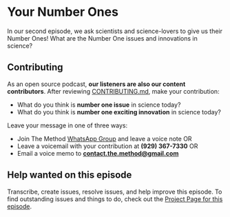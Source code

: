 # Your Number Ones

In our second episode, we ask scientists and science-lovers to give us their Number Ones! What are the Number One issues and innovations in science?

## Contributing
As an open source podcast, **our listeners are also our content contributors**. After reviewing [CONTRIBUTING.md](CONTRIBUTING.md), make your contribution: 

* What do you think is **number one issue** in science today?
* What do you think is **number one exciting innovation** in science today?

Leave your message in one of three ways:

* Join The Method [WhatsApp Group](https://chat.whatsapp.com/KyvDv4sqc3cHP4enDydZI1) and leave a voice note OR
* Leave a voicemail with your contribution at **(929) 367-7330** OR
* Email a voice memo to **contact.the.method@gmail.com**

## Help wanted on this episode

Transcribe, create issues, resolve issues, and help improve this episode. To find outstanding issues and things to do, check out the [Project Page for this episode](https://github.com/the-method/podcast/projects/1).
